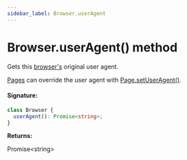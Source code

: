 ```yaml
---
sidebar_label: Browser.userAgent
---
```


# Browser.userAgent() method

Gets this [browser's](./puppeteer.browser.md) original user agent.

[Pages](./puppeteer.page.md) can override the user agent with [Page.setUserAgent()](./puppeteer.page.setuseragent.md).

#### Signature:

```typescript
class Browser {
  userAgent(): Promise<string>;
}
```

**Returns:**

Promise&lt;string&gt;
